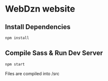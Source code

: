# WebDzn website
## Install Dependencies

```bash
npm install 
```

## Compile Sass & Run Dev Server

```bash
npm start
```

Files are compiled into /src
